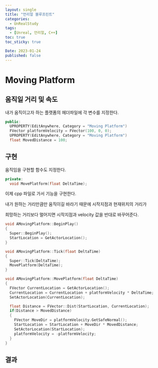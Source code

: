 ```yaml
---
layout: single
title: "언리얼 블루프린트"
categories:
  - UnRealStudy
tags:
  - [Unreal, 언리얼, C++]
toc: true
toc_sticky: true

Date: 2023-01-24
published: false
---
```


# Moving Platform

## 움직일 거리 및 속도

내가 움직이고자 하는 플랫폼의 헤더파일에 각 변수를 지정한다.
```cpp
public:
  UPROPERTY(EditAnywhere, Category = "Moving Platform")
  FVector platformVelocity = FVector(100, 0, 0);
  UPROPERTY(EditAnywhere, Category = "Moving Platform")
  float MovedDistance = 100;
```

## 구현
움직임을 구현할 함수도 지정한다.
```cpp
private:
  void MovePlatform(float DeltaTime);
```
이제 cpp 파일로 가서 기능을 구현한다.

내가 원하는 거리만큼만 움직이길 바라기 때문에 시작지점과 현재위치의 거리가

희망하는 거리보다 멀어지면 시작지점과 velocity 값을 반대로 바꾸어준다.
```cpp
void AMovingPlatform::BeginPlay()
{
  Super::BeginPlay();
  StartLocation = GetActorLocation();
}

void AMovingPlatform::Tick(float DeltaTime)
{
  Super::Tick(DeltaTime);
  MovePlatform(DeltaTime);
}

void AMovingPlatform::MovePlatform(float DeltaTime)
{
  FVector CurrentLocation = GetActorLocation();
  CurrentLocation = CurrentLocation + platformVelocity * DeltaTime;
  SetActorLocation(CurrentLocation);

  float Distance = FVector::Dist(StartLocation, CurrentLocation);
  if(Distance > MovedDistance)
  {
    FVector MoveDir = platformVelocity.GetSafeNormal();
    StartLocation = StartLocation + MoveDir * MovedDistance;
    SetActorLocation(StartLocation);
    platformVelocity = -platformVelocity;
  }
}
```

## 결과

